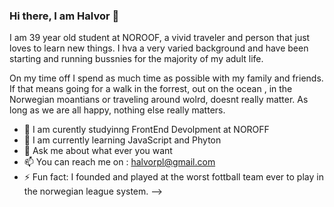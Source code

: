 ### Hi there, I am Halvor  👋

I am 39 year old student at NOROOF, a vivid traveler and person that just loves to learn new things. I hva a very varied background and have been starting and running bussnies for the majority of my adult life. 

On my time off I spend as much time as possible with my family and friends. If that means going for a walk in the forrest, out on the ocean , in the Norwegian moantians or traveling around wolrd, doesnt really matter. As long as we are all happy, nothing else really matters. 


- 🔭 I am curently studyinng FrontEnd Devolpment at NOROFF
- 🌱 I am currently learning JavaScript and Phyton
- 💬 Ask me about what ever you want
- 📫 You can reach me on : halvorpl@gmail.com 
- ⚡ Fun fact: I founded and played at the worst fottball team ever to play in the norwegian league system. 
-->





<!--
**halvorvl/halvorvl** is a ✨ _special_ ✨ repository because its `README.md` (this file) appears on your GitHub profile.

Here are some ideas to get you started:

- 🔭 I’m currently working on ...
- 🌱 I’m currently learning ...
- 👯 I’m looking to collaborate on ...
- 🤔 I’m looking for help with ...
- 💬 Ask me about ...
- 📫 How to reach me: ...
- 😄 Pronouns: ...
- ⚡ Fun fact: ...
-->
